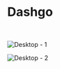 # Dashgo

&nbsp;

![Desktop - 1](https://user-images.githubusercontent.com/29828278/121439762-f0428e80-c95c-11eb-882f-0ad37e869311.png)

![Desktop - 2](https://user-images.githubusercontent.com/29828278/121439774-f59fd900-c95c-11eb-9406-bf6123c6b029.png)

